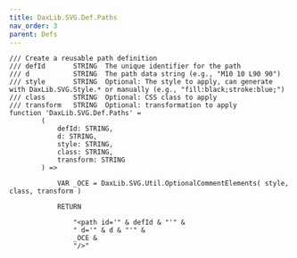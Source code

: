 ```yaml
---
title: DaxLib.SVG.Def.Paths
nav_order: 3
parent: Defs
---
```


	/// Create a reusable path definition
	/// defId		STRING	The unique identifier for the path
	/// d			STRING	The path data string (e.g., "M10 10 L90 90")
	/// style		STRING	Optional: The style to apply, can generate with DaxLib.SVG.Style.* or manually (e.g., "fill:black;stroke:blue;")
	/// class		STRING	Optional: CSS class to apply
	/// transform	STRING	Optional: transformation to apply
	function 'DaxLib.SVG.Def.Paths' =
			(
				defId: STRING,
				d: STRING,
				style: STRING,
				class: STRING,
				transform: STRING
			) =>

				VAR _OCE = DaxLib.SVG.Util.OptionalCommentElements( style, class, transform )

				RETURN

					"<path id='" & defId & "'" &
					" d='" & d & "'" &
					_OCE &
					"/>"